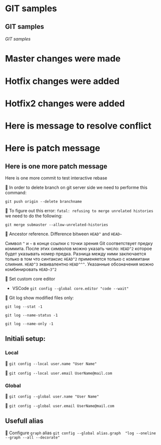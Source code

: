 # GIT samples 
## GIT samples 
###### GIT samples 

# Master changes were made
# Hotfix changes were added
# Hotfix2 changes were added
# Here is message to resolve conflict
# Here is patch message
## Here is one more patch message
Here is one more commit to test interactive rebase


:seedling: In order to delete branch on git server side we need to performe this command:
```
git push origin --delete branchname
```

:seedling: To figure out this error: `fatal: refusing to merge unrelated histories` we need to do the following:
```
git merge submaster --allow-unrelated-histories
```

:seedling: Ancestor reference. Difference bitween `HEAD^` and `HEAD~`

Символ `^` и `~` в конце ссылки с точки зрения Git соответствует предку коммита. После этих символов можно указать число: `HEAD^2` которое будет указывать номер предка. Разница между ними заключается только в том что синтаксис `HEAD^2` применяется только с коммитани слияния.
`HEAD^3` эквивалентно `HEAD^^^`. Указанные обозначения можно комбинировать `HEAD~3^2`

:seedling: Set custom core editor

- VSCode `git config --global core.editor "code --wait"`

:seedling: Git log show modified files only:

```git log --stat -1```

```git log --name-status -1```

```git log --name-only -1```

## Initiali setup:

### Local

:seedling: `git config --local user.name "User Name"`

:seedling: `git config --local user.email UserName@mail.com`

### Global

:seedling: `git config --global user.name "User Name"`

:seedling: `git config --global user.email UserName@mail.com`

## Usefull alias

:seedling: Configure `graph` alias
```git config --global alias.graph  "log --oneline --graph --all --decorate"```




